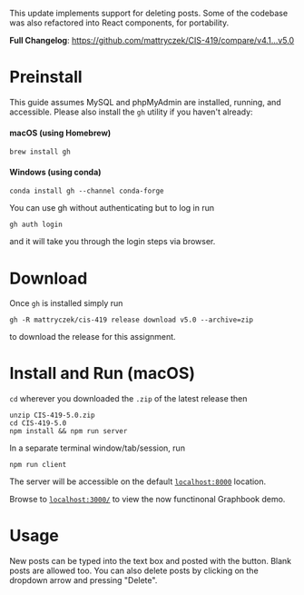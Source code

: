 This update implements support for deleting posts. Some of the codebase was also refactored into React components, for portability.

**Full Changelog**: https://github.com/mattryczek/CIS-419/compare/v4.1...v5.0

# Preinstall

This guide assumes MySQL and phpMyAdmin are installed, running, and accessible. Please also install the `gh` utility if you haven't already:

#### macOS (using Homebrew) 
`brew install gh`
#### Windows (using conda)
`conda install gh --channel conda-forge`

You can use gh without authenticating but to log in run

`gh auth login`

and it will take you through the login steps via browser.

# Download

Once `gh` is installed simply run

```
gh -R mattryczek/cis-419 release download v5.0 --archive=zip
```

to download the release for this assignment.

# Install and Run (macOS)

`cd` wherever you downloaded the `.zip` of the latest release then

```
unzip CIS-419-5.0.zip
cd CIS-419-5.0
npm install && npm run server
```

In a separate terminal window/tab/session, run

```
npm run client
```

The server will be accessible on the default [`localhost:8000`](https://localhost:8000) location.

Browse to [`localhost:3000/`](http://localhost:3000) to view the now functinonal Graphbook demo.

# Usage
New posts can be typed into the text box and posted with the button. Blank posts are allowed too. You can also delete posts by clicking on the dropdown arrow and pressing "Delete".
